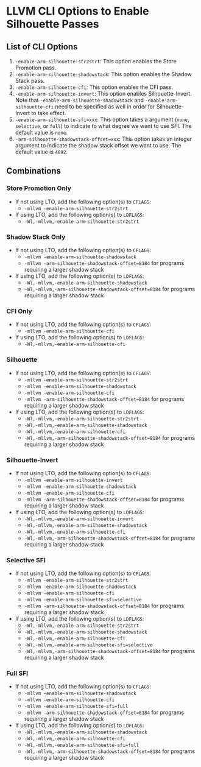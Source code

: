 # LLVM CLI Options to Enable Silhouette Passes

## List of CLI Options

1. `-enable-arm-silhouette-str2strt`: This option enables the Store Promotion
   pass.
2. `-enable-arm-silhouette-shadowstack`: This option enables the Shadow Stack
   pass.
3. `-enable-arm-silhouette-cfi`: This option enables the CFI pass.
4. `-enable-arm-silhouette-invert`: This option enables Silhouette-Invert.
   Note that `-enable-arm-silhouette-shadowstack` and
   `-enable-arm-silhouette-cfi` need to be specified as well in order for
   Silhouette-Invert to take effect.
5. `-enable-arm-silhouette-sfi=xxx`: This option takes a argument (`none`,
   `selective`, or `full`) to indicate to what degree we want to use SFI.
   The default value is `none`.
6. `-arm-silhouette-shadowstack-offset=xxx`: This option takes an integer
   argument to indicate the shadow stack offset we want to use.  The default
   value is `4092`.

## Combinations

### Store Promotion Only

* If not using LTO, add the following option(s) to `CFLAGS`:
  * `-mllvm -enable-arm-silhouette-str2strt`
* If using LTO, add the following option(s) to `LDFLAGS`:
  * `-Wl,-mllvm,-enable-arm-silhouette-str2strt`

### Shadow Stack Only

* If not using LTO, add the following option(s) to `CFLAGS`:
  * `-mllvm -enable-arm-silhouette-shadowstack`
  * `-mllvm -arm-silhouette-shadowstack-offset=8184` for programs
    requiring a larger shadow stack
* If using LTO, add the following option(s) to `LDFLAGS`:
  * `-Wl,-mllvm,-enable-arm-silhouette-shadowstack`
  * `-Wl,-mllvm,-arm-silhouette-shadowstack-offset=8184` for programs
    requiring a larger shadow stack

### CFI Only

* If not using LTO, add the following option(s) to `CFLAGS`:
  * `-mllvm -enable-arm-silhouette-cfi`
* If using LTO, add the following option(s) to `LDFLAGS`:
  * `-Wl,-mllvm,-enable-arm-silhouette-cfi`

### Silhouette

* If not using LTO, add the following option(s) to `CFLAGS`:
  * `-mllvm -enable-arm-silhouette-str2strt`
  * `-mllvm -enable-arm-silhouette-shadowstack`
  * `-mllvm -enable-arm-silhouette-cfi`
  * `-mllvm -arm-silhouette-shadowstack-offset=8184` for programs
    requiring a larger shadow stack
* If using LTO, add the following option(s) to `LDFLAGS`:
  * `-Wl,-mllvm,-enable-arm-silhouette-str2strt`
  * `-Wl,-mllvm,-enable-arm-silhouette-shadowstack`
  * `-Wl,-mllvm,-enable-arm-silhouette-cfi`
  * `-Wl,-mllvm,-arm-silhouette-shadowstack-offset=8184` for programs
    requiring a larger shadow stack

### Silhouette-Invert

* If not using LTO, add the following option(s) to `CFLAGS`:
  * `-mllvm -enable-arm-silhouette-invert`
  * `-mllvm -enable-arm-silhouette-shadowstack`
  * `-mllvm -enable-arm-silhouette-cfi`
  * `-mllvm -arm-silhouette-shadowstack-offset=8184` for programs
    requiring a larger shadow stack
* If using LTO, add the following option(s) to `LDFLAGS`:
  * `-Wl,-mllvm,-enable-arm-silhouette-invert`
  * `-Wl,-mllvm,-enable-arm-silhouette-shadowstack`
  * `-Wl,-mllvm,-enable-arm-silhouette-cfi`
  * `-Wl,-mllvm,-arm-silhouette-shadowstack-offset=8184` for programs
    requiring a larger shadow stack

### Selective SFI

* If not using LTO, add the following option(s) to `CFLAGS`:
  * `-mllvm -enable-arm-silhouette-str2strt`
  * `-mllvm -enable-arm-silhouette-shadowstack`
  * `-mllvm -enable-arm-silhouette-cfi`
  * `-mllvm -enable-arm-silhouette-sfi=selective`
  * `-mllvm -arm-silhouette-shadowstack-offset=8184` for programs
    requiring a larger shadow stack
* If using LTO, add the following option(s) to `LDFLAGS`:
  * `-Wl,-mllvm,-enable-arm-silhouette-str2strt`
  * `-Wl,-mllvm,-enable-arm-silhouette-shadowstack`
  * `-Wl,-mllvm,-enable-arm-silhouette-cfi`
  * `-Wl,-mllvm,-enable-arm-silhouette-sfi=selective`
  * `-Wl,-mllvm,-arm-silhouette-shadowstack-offset=8184` for programs
    requiring a larger shadow stack

### Full SFI

* If not using LTO, add the following option(s) to `CFLAGS`:
  * `-mllvm -enable-arm-silhouette-shadowstack`
  * `-mllvm -enable-arm-silhouette-cfi`
  * `-mllvm -enable-arm-silhouette-sfi=full`
  * `-mllvm -arm-silhouette-shadowstack-offset=8184` for programs
    requiring a larger shadow stack
* If using LTO, add the following option(s) to `LDFLAGS`:
  * `-Wl,-mllvm,-enable-arm-silhouette-shadowstack`
  * `-Wl,-mllvm,-enable-arm-silhouette-cfi`
  * `-Wl,-mllvm,-enable-arm-silhouette-sfi=full`
  * `-Wl,-mllvm,-arm-silhouette-shadowstack-offset=8184` for programs
    requiring a larger shadow stack
